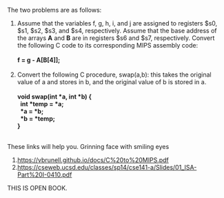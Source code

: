 <p>The two problems are as follows:</p><ol data-listchain="__List_Chain_14"><li>⁠Assume that the variables f, g, h, i, and j are assigned to registers $s0, $s1, $s2, $s3, and $s4, respectively. Assume that the base address of the arrays <strong>A</strong> and <strong>B</strong> are in registers $s6 and $s7, respectively. Convert the following C code to its corresponding MIPS assembly code:<br><br><strong>f = g - A[B[4]];</strong><br>&nbsp;</li><li>Convert the following C procedure, swap(a,b): this takes the original value of a and stores in b, and the original value of b is stored in a.<br><br><strong>void swap(int *a, int *b) {</strong><br><strong>&nbsp; int *temp = *a;</strong><br><strong>&nbsp; *a = *b;</strong><br><strong>&nbsp; *b = *temp;</strong><br><strong>}</strong><br>&nbsp;</li></ol><p>These links will help you. ⁠<span><span>Grinning face with smiling eyes</span></span>&nbsp;</p><ol data-listchain="__List_Chain_15"><li style="list-style-type:&quot;1.&quot;;">⁠<a href="https://vbrunell.github.io/docs/C%20to%20MIPS.pdf" target="_blank">https://vbrunell.github.io/docs/C%20to%20MIPS.pdf</a></li><li style="list-style-type:&quot;2.&quot;;">⁠<a href="https://cseweb.ucsd.edu/classes/sp14/cse141-a/Slides/01_ISA-Part%20I-0410.pdf" target="_blank">https://cseweb.ucsd.edu/classes/sp14/cse141-a/Slides/01_ISA-Part%20I-0410.pdf</a></li></ol><div>THIS IS OPEN BOOK.</div>
